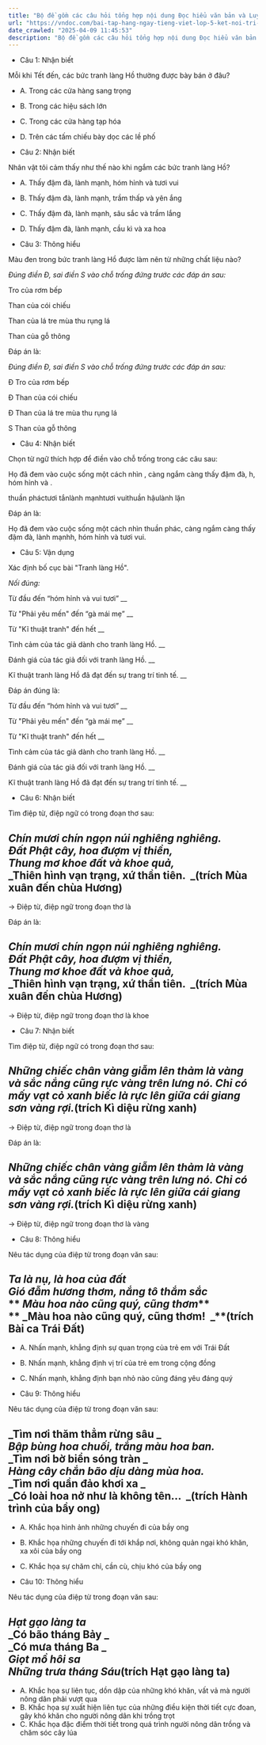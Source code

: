 ```yaml
---
title: "Bộ đề gồm các câu hỏi tổng hợp nội dung Đọc hiểu văn bản và Luyện từ và câu được học ở Tuần 15 trong chương trình Tiếng Việt lớp 5 Tập 1 Kết nối tri thức."
url: "https://vndoc.com/bai-tap-hang-ngay-tieng-viet-lop-5-ket-noi-tri-thuc-tuan-15-thu-3-335586"
date_crawled: "2025-04-09 11:45:53"
description: "Bộ đề gồm các câu hỏi tổng hợp nội dung Đọc hiểu văn bản và Luyện từ và câu được học ở Tuần 15 trong chương trình Tiếng Việt lớp 5 Tập 1 Kết nối tri thức."
---
```


* Câu 1:  Nhận biết

Mỗi khi Tết đến, các bức tranh làng Hồ thường được bày bán ở đâu?

  * A. Trong các cửa hàng sang trọng 
  * B. Trong các hiệu sách lớn 
  * C. Trong các cửa hàng tạp hóa 
  * D. Trên các tấm chiếu bày dọc các lề phố 



* Câu 2:  Nhận biết

Nhân vật tôi cảm thấy như thế nào khi ngắm các bức tranh làng Hồ?

  * A. Thấy đậm đà, lành mạnh, hóm hỉnh và tươi vui 
  * B. Thấy đậm đà, lành mạnh, trầm thấp và yên ắng 
  * C. Thấy đậm đà, lành mạnh, sâu sắc và trầm lắng 
  * D. Thấy đậm đà, lành mạnh, cầu kì và xa hoa 



* Câu 3:  Thông hiểu

Màu đen trong bức tranh làng Hồ được làm nên từ những chất liệu nào?

_Đúng điền Đ, sai điền S vào chỗ trống đứng trước các đáp án sau:_

Tro của rơm bếp

Than của cói chiếu

Than của lá tre mùa thu rụng lá

Than của gỗ thông

Đáp án là:

_Đúng điền Đ, sai điền S vào chỗ trống đứng trước các đáp án sau:_

Đ Tro của rơm bếp

Đ Than của cói chiếu

Đ Than của lá tre mùa thu rụng lá

S Than của gỗ thông

* Câu 4:  Nhận biết

Chọn từ ngữ thích hợp để điền vào chỗ trống trong các câu sau:

Họ đã đem vào cuộc sống một cách nhìn , càng ngắm càng thấy đậm đà, h, hóm hỉnh và .

thuần pháctươi tắnlành mạnhtươi vuithuần hậulành lặn

Đáp án là:

Họ đã đem vào cuộc sống một cách nhìn thuần phác, càng ngắm càng thấy đậm đà, lành mạnhh, hóm hỉnh và tươi vui.

* Câu 5:  Vận dụng

Xác định bố cục bài "Tranh làng Hồ".

_Nối đúng:_

Từ đầu đến “hóm hỉnh và vui tươi”  __

Từ "Phải yêu mến" đến “gà mái mẹ” __

Từ "Kĩ thuật tranh" đến hết __

Tình cảm của tác giả dành cho tranh làng Hồ. __

Đánh giá của tác giả đối với tranh làng Hồ. __

Kĩ thuật tranh làng Hồ đã đạt đến sự trang trí tinh tế. __

Đáp án đúng là:

Từ đầu đến “hóm hỉnh và vui tươi” __

Từ "Phải yêu mến" đến “gà mái mẹ” __

Từ "Kĩ thuật tranh" đến hết __

Tình cảm của tác giả dành cho tranh làng Hồ. __

Đánh giá của tác giả đối với tranh làng Hồ. __

Kĩ thuật tranh làng Hồ đã đạt đến sự trang trí tinh tế. __

* Câu 6: Nhận biết

Tìm điệp từ, điệp ngữ có trong đoạn thơ sau:

_Chín mươi chín ngọn núi nghiêng nghiêng._  
_Đất Phật cây, hoa đượm vị thiền,_  
_Thung mơ khoe đất và khoe quả,_  
_Thiên hình vạn trạng, xứ thần tiên.  _(trích Mùa xuân đến chùa Hương)  
---  
  
→ Điệp từ, điệp ngữ trong đoạn thơ là 

Đáp án là:

_Chín mươi chín ngọn núi nghiêng nghiêng._  
_Đất Phật cây, hoa đượm vị thiền,_  
_Thung mơ khoe đất và khoe quả,_  
_Thiên hình vạn trạng, xứ thần tiên.  _(trích Mùa xuân đến chùa Hương)  
---  
  
→ Điệp từ, điệp ngữ trong đoạn thơ là khoe

* Câu 7:  Nhận biết

Tìm điệp từ, điệp ngữ có trong đoạn thơ sau:

_Những chiếc chân vàng giẫm lên thảm là vàng và sắc nắng cũng rực vàng trên lưng nó. Chỉ có mấy vạt cỏ xanh biếc là rực lên giữa cái giang sơn vàng rợi._(trích Kì diệu rừng xanh)  
---  
  
→ Điệp từ, điệp ngữ trong đoạn thơ là 

Đáp án là:

_Những chiếc chân vàng giẫm lên thảm là vàng và sắc nắng cũng rực vàng trên lưng nó. Chỉ có mấy vạt cỏ xanh biếc là rực lên giữa cái giang sơn vàng rợi._(trích Kì diệu rừng xanh)  
---  
  
→ Điệp từ, điệp ngữ trong đoạn thơ là vàng

* Câu 8:  Thông hiểu

Nêu tác dụng của điệp từ trong đoạn văn sau:

_Ta là nụ, là hoa của đất_  
 _Gió đẫm hương thơm, nắng tô thắm sắc_  
** _Màu hoa nào cũng quý, cũng thơm_**  
** _Màu hoa nào cũng quý, cũng thơm!  _**(trích Bài ca Trái Đất)  
---  
  
  * A. Nhấn mạnh, khẳng định sự quan trọng của trẻ em với Trái Đất 
  * B. Nhấn mạnh, khẳng định vị trí của trẻ em trong cộng đồng 
  * C. Nhấn mạnh, khẳng định bạn nhỏ nào cũng đáng yêu đáng quý 



* Câu 9:  Thông hiểu

Nêu tác dụng của điệp từ trong đoạn văn sau:

_**Tìm nơi** thăm thẳm rừng sâu _  
_Bập bùng hoa chuối, trắng màu hoa ban._  
_**Tìm nơi** bờ biển sóng tràn _  
_Hàng cây chắn bão dịu dàng mùa hoa._  
_**Tìm nơi** quần đảo khơi xa _  
_Có loài hoa nở như là không tên…  _(trích Hành trình của bầy ong)  
---  
  
  * A. Khắc họa hình ảnh những chuyến đi của bầy ong 
  * B. Khắc họa những chuyến đi tới khắp nơi, không quản ngại khó khăn, xa xôi của bầy ong 
  * C. Khắc họa sự chăm chỉ, cần cù, chịu khó của bầy ong 



* Câu 10:  Thông hiểu

Nêu tác dụng của điệp từ trong đoạn văn sau:

_Hạt gạo làng ta_  
 _**Có** bão tháng Bảy _  
_**Có** mưa tháng Ba _  
_Giọt mồ hôi sa_  
 _Những trưa tháng Sáu_(trích Hạt gạo làng ta)  
---  
  
  * A. Khắc họa sự liên tục, dồn dập của những khó khăn, vất vả mà người nông dân phải vượt qua 
  * B. Khắc họa sự xuất hiện liên tục của những điều kiện thời tiết cực đoan, gây khó khăn cho người nông dân khi trồng trọt 
  * C. Khắc họa đặc điểm thời tiết trong quá trình người nông dân trồng và chăm sóc cây lúa 


